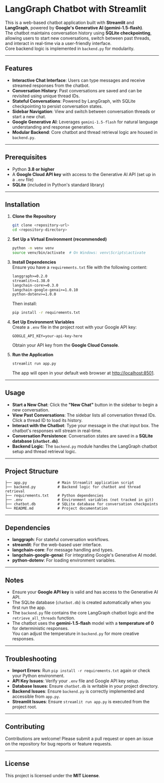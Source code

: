 # LangGraph Chatbot with Streamlit

This is a web-based chatbot application built with **Streamlit** and **LangGraph**, powered by **Google's Generative AI (gemini-1.5-flash)**.  
The chatbot maintains conversation history using **SQLite checkpointing**, allowing users to start new conversations, switch between past threads, and interact in real-time via a user-friendly interface.  
Core backend logic is implemented in `backend.py` for modularity.

---

## Features

- **Interactive Chat Interface**: Users can type messages and receive streamed responses from the chatbot.  
- **Conversation History**: Past conversations are saved and can be revisited using unique thread IDs.  
- **Stateful Conversations**: Powered by LangGraph, with SQLite checkpointing to persist conversation states.  
- **Sidebar Navigation**: View and switch between conversation threads or start a new chat.  
- **Google Generative AI**: Leverages `gemini-1.5-flash` for natural language understanding and response generation.  
- **Modular Backend**: Core chatbot and thread retrieval logic are housed in `backend.py`.  

---

## Prerequisites

- Python **3.8 or higher**  
- A **Google Cloud API key** with access to the Generative AI API (set up in a `.env` file)  
- **SQLite** (included in Python's standard library)  

---

## Installation

1. **Clone the Repository**
   ```bash
   git clone <repository-url>
   cd <repository-directory>
   ```

2. **Set Up a Virtual Environment (recommended)**
   ```bash
   python -m venv venv
   source venv/bin/activate  # On Windows: venv\Scripts\activate
   ```

3. **Install Dependencies**  
   Ensure you have a `requirements.txt` file with the following content:  
   ```txt
   langgraph>=0.2.0
   streamlit>=1.38.0
   langchain-core>=0.3.0
   langchain-google-genai>=1.0.10
   python-dotenv>=1.0.0
   ```
   Then install:  
   ```bash
   pip install -r requirements.txt
   ```

4. **Set Up Environment Variables**  
   Create a `.env` file in the project root with your Google API key:  
   ```env
   GOOGLE_API_KEY=your-api-key-here
   ```  
   Obtain your API key from the **Google Cloud Console**.

5. **Run the Application**
   ```bash
   streamlit run app.py
   ```
   The app will open in your default web browser at [http://localhost:8501](http://localhost:8501).

---

## Usage

- **Start a New Chat**: Click the **"New Chat"** button in the sidebar to begin a new conversation.  
- **View Past Conversations**: The sidebar lists all conversation thread IDs. Click a thread ID to load its history.  
- **Interact with the Chatbot**: Type your message in the chat input box. The chatbot's responses will stream in real-time.  
- **Conversation Persistence**: Conversation states are saved in a **SQLite database (`chatbot.db`)**.  
- **Backend Logic**: The `backend.py` module handles the LangGraph chatbot setup and thread retrieval logic.  

---

## Project Structure

```
├── app.py              # Main Streamlit application script
├── backend.py          # Backend logic for chatbot and thread retrieval
├── requirements.txt    # Python dependencies
├── .env                # Environment variables (not tracked in git)
├── chatbot.db          # SQLite database for conversation checkpoints
└── README.md           # Project documentation
```

---

## Dependencies

- **langgraph**: For stateful conversation workflows.  
- **streamlit**: For the web-based user interface.  
- **langchain-core**: For message handling and types.  
- **langchain-google-genai**: For integrating Google's Generative AI model.  
- **python-dotenv**: For loading environment variables.  

---

## Notes

- Ensure your **Google API key** is valid and has access to the Generative AI API.  
- The SQLite database (`chatbot.db`) is created automatically when you first run the app.  
- The `backend.py` file contains the core LangGraph chatbot logic and the `retrieve_all_threads` function.  
- The chatbot uses the **gemini-1.5-flash** model with a **temperature of 0** for deterministic responses.  
  You can adjust the temperature in `backend.py` for more creative responses.  

---

## Troubleshooting

- **Import Errors**: Run `pip install -r requirements.txt` again or check your Python environment.  
- **API Key Issues**: Verify your `.env` file and Google API key setup.  
- **Database Issues**: Ensure `chatbot.db` is writable in your project directory.  
- **Backend Issues**: Ensure `backend.py` is correctly implemented and accessible from `app.py`.  
- **Streamlit Issues**: Ensure `streamlit run app.py` is executed from the project root.  

---

## Contributing

Contributions are welcome! Please submit a pull request or open an issue on the repository for bug reports or feature requests.

---

## License

This project is licensed under the **MIT License**.


